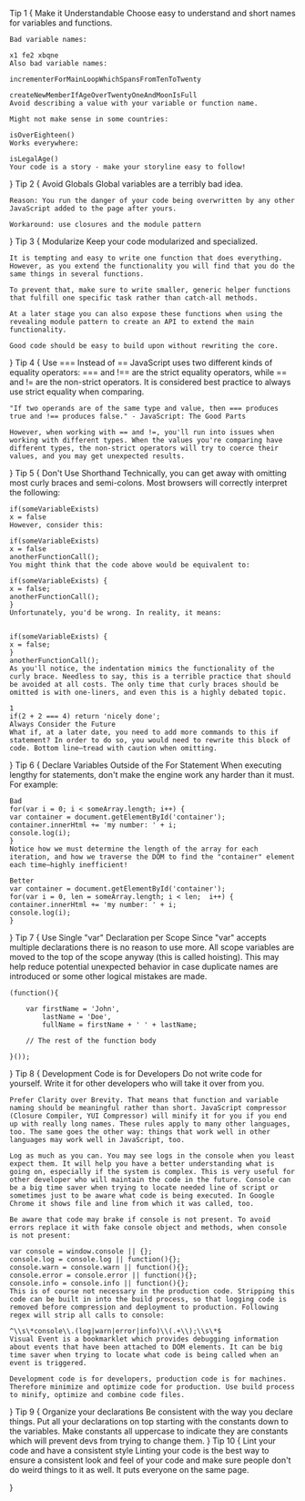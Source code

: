 Tip 1 {
    Make it Understandable
    Choose easy to understand and short names for variables and functions.

    Bad variable names:

    x1 fe2 xbqne
    Also bad variable names:

    incrementerForMainLoopWhichSpansFromTenToTwenty

    createNewMemberIfAgeOverTwentyOneAndMoonIsFull
    Avoid describing a value with your variable or function name.

    Might not make sense in some countries:

    isOverEighteen()
    Works everywhere:

    isLegalAge()
    Your code is a story - make your storyline easy to follow!
}
Tip 2 {
    Avoid Globals
    Global variables are a terribly bad idea.

    Reason: You run the danger of your code being overwritten by any other JavaScript added to the page after yours.

    Workaround: use closures and the module pattern
}
Tip 3 {
    Modularize
    Keep your code modularized and specialized.

    It is tempting and easy to write one function that does everything. However, as you extend the functionality you will find that you do the same things in several functions.

    To prevent that, make sure to write smaller, generic helper functions that fulfill one specific task rather than catch-all methods.

    At a later stage you can also expose these functions when using the revealing module pattern to create an API to extend the main functionality.

    Good code should be easy to build upon without rewriting the core.
}
Tip 4 {
        Use === Instead of ==
    JavaScript uses two different kinds of equality operators: === and !== are the strict equality operators, while ==  and != are the non-strict operators. It is considered best practice to always use strict equality when comparing.

    "If two operands are of the same type and value, then === produces true and !== produces false." - JavaScript: The Good Parts

    However, when working with == and !=, you'll run into issues when working with different types. When the values you're comparing have different types, the non-strict operators will try to coerce their values, and you may get unexpected results.
}
Tip 5 {
    Don't Use Shorthand
    Technically, you can get away with omitting most curly braces and semi-colons. Most browsers will correctly interpret the following:

    if(someVariableExists)
    x = false
    However, consider this:

    if(someVariableExists)
    x = false
    anotherFunctionCall();
    You might think that the code above would be equivalent to:

    if(someVariableExists) {
    x = false;
    anotherFunctionCall();
    }
    Unfortunately, you'd be wrong. In reality, it means:


    if(someVariableExists) {
    x = false;
    }
    anotherFunctionCall();
    As you'll notice, the indentation mimics the functionality of the curly brace. Needless to say, this is a terrible practice that should be avoided at all costs. The only time that curly braces should be omitted is with one-liners, and even this is a highly debated topic.

    1
    if(2 + 2 === 4) return 'nicely done';
    Always Consider the Future
    What if, at a later date, you need to add more commands to this if statement? In order to do so, you would need to rewrite this block of code. Bottom line—tread with caution when omitting.


}
Tip 6 {
    Declare Variables Outside of the For Statement
    When executing lengthy for statements, don't make the engine work any harder than it must. For example:

    Bad
    for(var i = 0; i < someArray.length; i++) {
    var container = document.getElementById('container');
    container.innerHtml += 'my number: ' + i;
    console.log(i);
    }
    Notice how we must determine the length of the array for each iteration, and how we traverse the DOM to find the "container" element each time—highly inefficient!

    Better
    var container = document.getElementById('container');
    for(var i = 0, len = someArray.length; i < len;  i++) {
    container.innerHtml += 'my number: ' + i;
    console.log(i);
    }
}
Tip 7 {
    Use Single "var" Declaration per Scope
    Since "var" accepts multiple declarations there is no reason to use more. All scope variables are moved to the top of the scope anyway (this is called hoisting). This may help reduce potential unexpected behavior in case duplicate names are introduced or some other logical mistakes are made.

    (function(){

        var firstName = 'John',
            lastName = 'Doe',
            fullName = firstName + ' ' + lastName;
            
        // The rest of the function body
        
    }());

}
Tip 8 {
    Development Code is for Developers
    Do not write code for yourself. Write it for other developers who will take it over from you.

    Prefer Clarity over Brevity. That means that function and variable naming should be meaningful rather than short. JavaScript compressor (Closure Compiler, YUI Compressor) will minify it for you if you end up with really long names. These rules apply to many other languages, too. The same goes the other way: things that work well in other languages may work well in JavaScript, too.

    Log as much as you can. You may see logs in the console when you least expect them. It will help you have a better understanding what is going on, especially if the system is complex. This is very useful for other developer who will maintain the code in the future. Console can be a big time saver when trying to locate needed line of script or sometimes just to be aware what code is being executed. In Google Chrome it shows file and line from which it was called, too.

    Be aware that code may brake if console is not present. To avoid errors replace it with fake console object and methods, when console is not present:

    var console = window.console || {};
    console.log = console.log || function(){};
    console.warn = console.warn || function(){};
    console.error = console.error || function(){};
    console.info = console.info || function(){};
    This is of course not necessary in the production code. Stripping this code can be built in into the build process, so that logging code is removed before compression and deployment to production. Following regex will strip all calls to console:

    ^\\s\*console\\.(log|warn|error|info)\\(.+\\);\\s\*$
    Visual Event is a bookmarklet which provides debugging information about events that have been attached to DOM elements. It can be big time saver when trying to locate what code is being called when an event is triggered.

    Development code is for developers, production code is for machines. Therefore minimize and optimize code for production. Use build process to minify, optimize and combine code files.
}
Tip 9 {
    Organize your declarations
    Be consistent with the way you declare things. Put all your declarations on top starting with the constants down to the variables. Make constants all uppercase to indicate they are constants which will prevent devs from trying to change them.
}
Tip 10 {
    Lint your code and have a consistent style
    Linting your code is the best way to ensure a consistent look and feel of your code and make sure people don't do weird things to it as well. It puts everyone on the same page.

}